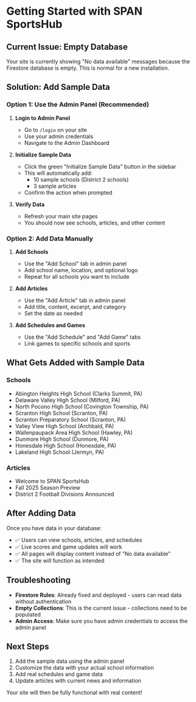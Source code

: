# Getting Started with SPAN SportsHub

## Current Issue: Empty Database

Your site is currently showing "No data available" messages because the Firestore database is empty. This is normal for a new installation.

## Solution: Add Sample Data

### Option 1: Use the Admin Panel (Recommended)

1. **Login to Admin Panel**
   - Go to `/login` on your site
   - Use your admin credentials
   - Navigate to the Admin Dashboard

2. **Initialize Sample Data**
   - Click the green "Initialize Sample Data" button in the sidebar
   - This will automatically add:
     - 10 sample schools (District 2 schools)
     - 3 sample articles
   - Confirm the action when prompted

3. **Verify Data**
   - Refresh your main site pages
   - You should now see schools, articles, and other content

### Option 2: Add Data Manually

1. **Add Schools**
   - Use the "Add School" tab in admin panel
   - Add school name, location, and optional logo
   - Repeat for all schools you want to include

2. **Add Articles**
   - Use the "Add Article" tab in admin panel
   - Add title, content, excerpt, and category
   - Set the date as needed

3. **Add Schedules and Games**
   - Use the "Add Schedule" and "Add Game" tabs
   - Link games to specific schools and sports

## What Gets Added with Sample Data

### Schools
- Abington Heights High School (Clarks Summit, PA)
- Delaware Valley High School (Milford, PA)
- North Pocono High School (Covington Township, PA)
- Scranton High School (Scranton, PA)
- Scranton Preparatory School (Scranton, PA)
- Valley View High School (Archbald, PA)
- Wallenpaupack Area High School (Hawley, PA)
- Dunmore High School (Dunmore, PA)
- Honesdale High School (Honesdale, PA)
- Lakeland High School (Jermyn, PA)

### Articles
- Welcome to SPAN SportsHub
- Fall 2025 Season Preview
- District 2 Football Divisions Announced

## After Adding Data

Once you have data in your database:
- ✅ Users can view schools, articles, and schedules
- ✅ Live scores and game updates will work
- ✅ All pages will display content instead of "No data available"
- ✅ The site will function as intended

## Troubleshooting

- **Firestore Rules**: Already fixed and deployed - users can read data without authentication
- **Empty Collections**: This is the current issue - collections need to be populated
- **Admin Access**: Make sure you have admin credentials to access the admin panel

## Next Steps

1. Add the sample data using the admin panel
2. Customize the data with your actual school information
3. Add real schedules and game data
4. Update articles with current news and information

Your site will then be fully functional with real content! 